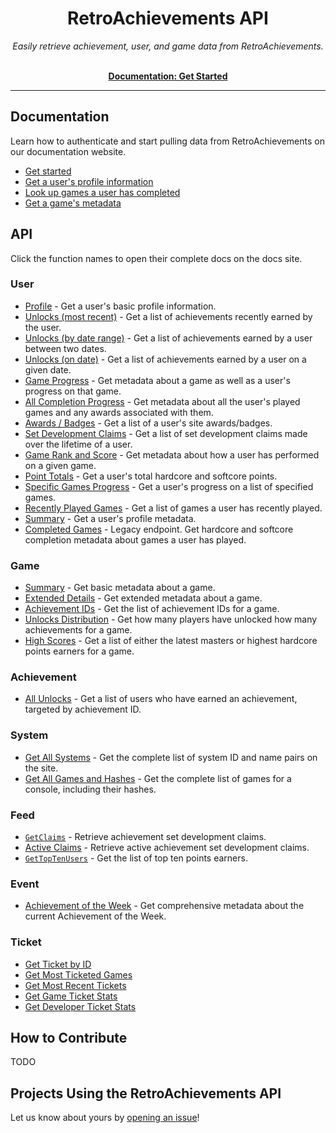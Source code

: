 <h1 align="center">RetroAchievements API</h1>

<p align="center">
  <i>Easily retrieve achievement, user, and game data from RetroAchievements.</i>
  <br /><br />
</p>

<p align="center">
  <a href="https://api-docs.retroachievements.org/getting-started.html"><strong>Documentation: Get Started</strong></a>
  <br />
</p>

<hr />

## Documentation

Learn how to authenticate and start pulling data from RetroAchievements on our documentation website.

- [Get started](https://api-docs.retroachievements.org/getting-started.html)
- [Get a user's profile information](https://api-docs.retroachievements.org/v1/users/get-user-summary.html)
- [Look up games a user has completed](https://api-docs.retroachievements.org/v1/users/completion-progress.html)
- [Get a game's metadata](https://api-docs.retroachievements.org/v1/games/detailed-info.html)

## API

Click the function names to open their complete docs on the docs site.

### User

- [Profile](https://api-docs.retroachievements.org/v1/users/profile.html) - Get a user's basic profile information.
- [Unlocks (most recent)](https://api-docs.retroachievements.org/v1/users/recent-achievements.html) - Get a list of achievements recently earned by the user.
- [Unlocks (by date range)](https://api-docs.retroachievements.org/v1/users/achievements-earned-between.html) - Get a list of achievements earned by a user between two dates.
- [Unlocks (on date)](https://api-docs.retroachievements.org/v1/users/achievements-earned-on-day.html) - Get a list of achievements earned by a user on a given date.
- [Game Progress](https://api-docs.retroachievements.org/v1/users/game-progress.html) - Get metadata about a game as well as a user's progress on that game.
- [All Completion Progress](https://api-docs.retroachievements.org/v1/users/completion-progress.html) - Get metadata about all the user's played games and any awards associated with them.
- [Awards / Badges](https://api-docs.retroachievements.org/v1/users/user-awards.html) - Get a list of a user's site awards/badges.
- [Set Development Claims](https://api-docs.retroachievements.org/v1/users/claims.html) - Get a list of set development claims made over the lifetime of a user.
- [Game Rank and Score](https://api-docs.retroachievements.org/v1/users/game-rank-and-score.html) - Get metadata about how a user has performed on a given game.
- [Point Totals](https://api-docs.retroachievements.org/v1/users/points.html) - Get a user's total hardcore and softcore points.
- [Specific Games Progress](https://api-docs.retroachievements.org/v1/users/specific-games-progress.html) - Get a user's progress on a list of specified games.
- [Recently Played Games](https://api-docs.retroachievements.org/v1/users/recently-played-games.html) - Get a list of games a user has recently played.
- [Summary](https://api-docs.retroachievements.org/v1/users/get-user-summary.html) - Get a user's profile metadata.
- [Completed Games](https://api-docs.retroachievements.org/v1/users/completed-games.html) - Legacy endpoint. Get hardcore and softcore completion metadata about games a user has played.

### Game

- [Summary](https://api-docs.retroachievements.org/v1/games/summary.html) - Get basic metadata about a game.
- [Extended Details](https://api-docs.retroachievements.org/v1/games/detailed-info.html) - Get extended metadata about a game.
- [Achievement IDs](https://api-docs.retroachievements.org/v1/games/achievement-ids.html) - Get the list of achievement IDs for a game.
- [Unlocks Distribution](https://api-docs.retroachievements.org/v1/games/achievement-distribution.html) - Get how many players have unlocked how many achievements for a game.
- [High Scores](https://api-docs.retroachievements.org/v1/games/high-scores.html) - Get a list of either the latest masters or highest hardcore points earners for a game.

### Achievement

- [All Unlocks](https://api-docs.retroachievements.org/v1/achievements/get-achievement-unlocks.html) - Get a list of users who have earned an achievement, targeted by achievement ID.

### System

- [Get All Systems](https://api-docs.retroachievements.org/v1/consoles/all-systems.html) - Get the complete list of system ID and name pairs on the site.
- [Get All Games and Hashes](https://api-docs.retroachievements.org/v1/consoles/all-games.html) - Get the complete list of games for a console, including their hashes.

### Feed

- [`GetClaims`](https://api-docs.retroachievements.org/v1/feed/get-claims.html) - Retrieve achievement set development claims.
- [Active Claims](https://api-docs.retroachievements.org/v1/feed/get-active-claims.html) - Retrieve active achievement set development claims.
- [`GetTopTenUsers`](https://api-docs.retroachievements.org/v1/feed/get-top-ten-users.html) - Get the list of top ten points earners.

### Event

- [Achievement of the Week](https://api-docs.retroachievements.org/v1/events/achievement-of-the-week.html) - Get comprehensive metadata about the current Achievement of the Week.

### Ticket

- [Get Ticket by ID](https://api-docs.retroachievements.org/v1/tickets/get-ticket-by-id.html)
- [Get Most Ticketed Games](https://api-docs.retroachievements.org/v1/tickets/get-most-ticketed-games.html)
- [Get Most Recent Tickets](https://api-docs.retroachievements.org/v1/tickets/get-most-recent-tickets.html)
- [Get Game Ticket Stats](https://api-docs.retroachievements.org/v1/tickets/get-game-ticket-stats.html)
- [Get Developer Ticket Stats](https://api-docs.retroachievements.org/v1/tickets/get-developer-ticket-stats.html)

## How to Contribute

TODO

## Projects Using the RetroAchievements API

Let us know about yours by [opening an issue](https://github.com/RetroAchievements/api-docs/issues/new)!
